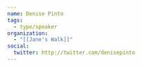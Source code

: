 ```yaml
---
name: Denise Pinto
tags:
  - type/speaker
organization:
  - "[[Jane's Walk]]"
social:
  twitter: http://twitter.com/denisepinto
---
```

